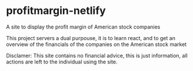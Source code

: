 # profitmargin-netlify
A site to display the profit margin of American stock companies

This project servers a dual purpouse, it is to learn react, and to get an overview of the financials of the companies on the American stock market

Disclamer: This site contains no financial advice, this is just information, all actions are left to the individual using the site.
